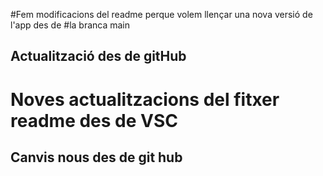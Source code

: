 #Fem modificacions del readme perque volem llençar una nova versió de l'app des de
#la branca main
## Actualització des de gitHub


# Noves actualitzacions del fitxer readme des de VSC
## Canvis nous des de git hub
